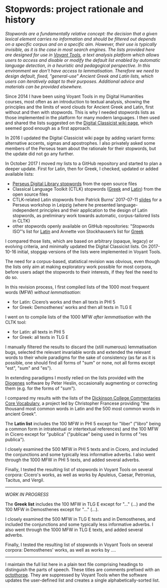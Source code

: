 # Stopwords: project rationale and history

*Stopwords are a fundamentally relative concept: the decision that a given lexical element carries no information and should be filtered out depends on a specific corpus and on a specific aim. However, their use is typically invisible, as it is the case in most search engines. The lists provided here are designed for use in [Voyant Tools](http://voyant-tools.org/), a text analysis platform which allows users to access and disable or modify the default list enabled by automatic language detection, in a heuristic and pedagogical perspective. In this environment we don't have access to lemmatisation. Therefore we need to design default, fixed, "general-use" Ancient Greek and Latin lists, which users can iteratively adapt to their purposes. Additional advice and materials can be provided elsewhere.*

Since 2014 I have been using Voyant Tools in my Digital Humanities courses, most often as an introduction to textual analysis, showing the principles and the limits of word clouds for Ancient Greek and Latin, first without and then with stopwords. This is why I needed stopwords lists as those implemented in the platform for many modern languages. I then used and shared the lists suggested on the [Digital Classicist wiki page](http://wiki.digitalclassicist.org/Stopwords_for_Greek_and_greek), which seemed good enough as a first approach.

In 2016 I updated the Digital Classicist wiki page by adding variant forms: alternative accents, sigmas and apostrophes. I also privately asked some members of the Perseus team about the rationale for their stopwords, but the update did not go any further.

In October 2017 I moved my lists to a GitHub repository and started to plan a deeper update. First for Latin, then for Greek, I checked, updated or added available lists:

* [Perseus Digital Library stopwords](http://www.perseus.tufts.edu/hopper/stopwords) from the open source files
* Classical Language Toolkit (CTLK) stopwords ([Greek](https://github.com/cltk/cltk/blob/master/cltk/stop/greek/stops.py) and [Latin](https://github.com/cltk/cltk/blob/master/cltk/stop/latin/stops.py)) from the open source files
* CTLK-related Latin stopwords from Patrick Burns' 2017-07-11 [slides](https://github.com/diyclassics/stopwords) for a Perseus workshop in Leipzig (where he presented language-independent principles and their application to the design of Latin stopwords, as preliminary work towards automatic, corpus-tailored lists in CLTK)
* other stopwords openly available on GitHub repositories: "Stopwords ISO"’s list for [Latin](https://github.com/stopwords-iso/stopwords-la) and Annette von Stockhausen’s list for [Greek](https://github.com/pharos-alexandria/grk-stoplist/blob/master/stoplist-greek.txt)

I compared those lists, which are based on arbitrary (opaque, legacy) or evolving criteria, and minimally updated the Digital Classicist lists. On 2017-10-16 initial, stopgap versions of the lists were implemented in Voyant Tools.

The need for a corpus-based, statistical revision was obvious, even though the lists only aim at making exploratory work possible for most corpora, before users adapt the stopwords to their interests, if they feel the need to do so.

In this revision process, I first compiled lists of the 1000 most frequent words (MFW) *without lemmatisation*:

* for Latin: Cicero’s works and then all texts in PHI 5
* for Greek: Demosthenes’ works and then all texts in TLG E

I went on to compile lists of the 1000 MFW *after lemmatisation* with the CLTK tool:

* for Latin: all texts in PHI 5
* for Greek: all texts in TLG E

I manually filtered the results to discard the (still numerous) lemmatisation bugs, selected the relevant invariable words and extended the relevant words to their whole paradigms for the sake of consistency (as far as it is possible, one should find all forms of "sum" or none, not all forms except "est", "sum" and "es").

In extending paradigms I mostly relied on the lists provided with the [Diogenes](http://community.dur.ac.uk/p.j.heslin/Software/Diogenes/) software by Peter Heslin, occasionally augmenting or correcting them (e.g. for the forms of "sum").

I compared my results with the lists of the [Dickinson College Commentaries Core Vocabulary](http://dcc.dickinson.edu/vocab/core-vocabulary), a project led by Christopher Francese providing "the thousand most common words in Latin and the 500 most common words in ancient Greek".

The **Latin list** includes the 100 MFW in PHI 5 except for "liber" ("libro" being a common form in intratextual or intertextual references) and the 100 MFW in Cicero except for "publica" ("publicae" being used in forms of "res publica").

I closely examined the 500 MFW in PHI 5 texts and in Cicero, and included the conjunctions and some typically less informative adverbs. I also went through the 1000 MFW in PHI 5 texts, and added several adverbs.

Finally, I tested the resulting list of stopwords in Voyant Tools on several corpora: Cicero's works, as well as works by Apuleius, Caesar, Petronius, Tacitus, and Vergil.

---

*WORK IN PROGRESS*

The **Greek list** includes the 100 MFW in TLG E except for "…" (…) and the 100 MFW in Demosthenes except for "…" (…).

I closely examined the 500 MFW in TLG E texts and in Demosthenes, and included the conjunctions and some typically less informative adverbs. I also went through the 1000 MFW in TLG E texts, and added several adverbs.

Finally, I tested the resulting list of stopwords in Voyant Tools on several corpora: Demosthenes' works, as well as works by ….

---

I maintain the full list here in a plain text file comprising headings to distinguish the parts of speech. These titles are comments prefixed with an [octothorpe](https://en.wiktionary.org/wiki/octothorpe). They are suppressed by Voyant Tools when the software updates the user-defined list and creates a single alphabetically-sorted list.
